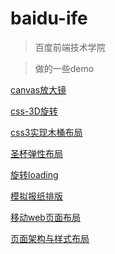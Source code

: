 # baidu-ife
> 百度前端技术学院

> 做的一些demo

[canvas放大镜](http://htmlpreview.github.io/?https://github.com/legolas007/baidu-ife/blob/master/canvas%E6%94%BE%E5%A4%A7%E9%95%9C/%E5%AE%9E%E4%BE%8B7%EF%BC%88canvas%E6%94%BE%E5%A4%A7%E9%95%9C%EF%BC%89.html)

[css-3D旋转](http://htmlpreview.github.io/?https://github.com/legolas007/baidu-ife/blob/master/css-3D%E6%97%8B%E8%BD%AC/css-3d%E6%97%8B%E8%BD%AC.html)

[css3实现木桶布局](http://htmlpreview.github.io/?https://github.com/legolas007/baidu-ife/blob/master/css3%E5%AE%9E%E7%8E%B0%E6%9C%A8%E6%A1%B6%E5%B8%83%E5%B1%80/index.html)

[圣杯弹性布局](http://htmlpreview.github.io/?https://github.com/legolas007/baidu-ife/blob/master/%E4%B8%89%E6%A0%8F%E5%BC%8F%E5%B8%83%E5%B1%80%E4%B9%8B%E5%8F%8C%E9%A3%9E%E7%BF%BC%E4%B8%8E%E5%9C%A3%E6%9D%AF/%E5%9C%A3%E6%9D%AF/%E5%9C%A3%E6%9D%AFflex%E5%BC%B9%E6%80%A7%E5%B8%83%E5%B1%80.html)

[旋转loading](http://htmlpreview.github.io/?https://github.com/legolas007/baidu-ife/blob/master/css-3D%E6%97%8B%E8%BD%AC/css-3d%E6%97%8B%E8%BD%AC.html)

[模拟报纸排版](http://htmlpreview.github.io/?https://github.com/legolas007/baidu-ife/blob/master/%E6%A8%A1%E6%8B%9F%E6%8A%A5%E7%BA%B8%E6%8E%92%E7%89%88/index.html)

[移动web页面布局](http://htmlpreview.github.io/?https://github.com/legolas007/baidu-ife/blob/master/%E7%A7%BB%E5%8A%A8Web%E9%A1%B5%E9%9D%A2%E5%B8%83%E5%B1%80/index.html)

[页面架构与样式布局](http://htmlpreview.github.io/?https://github.com/legolas007/baidu-ife/blob/master/%E9%A1%B5%E9%9D%A2%E6%9E%B6%E6%9E%84%E4%B8%8E%E6%A0%B7%E5%BC%8F%E5%B8%83%E5%B1%80/index.html)
